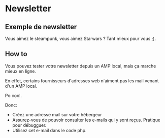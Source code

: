 # Newsletter

## Exemple de newsletter
Vous aimez le steampunk, vous aimez Starwars ?
Tant mieux pour vous ;).

## How to
Vous pouvez tester votre newsletter depuis un AMP local, mais ça marche mieux en ligne.

En effet, certains fournisseurs d'adresses web n'aiment pas les mail venant d'un AMP local.

Po cool.

Donc:
- Créez une adresse mail sur votre hébergeur
- Assurez-vous de pouvoir consulter les e-mails qui y sont reçus. Pratique pour débugguer.
- Utilisez cet e-mail dans le code php.